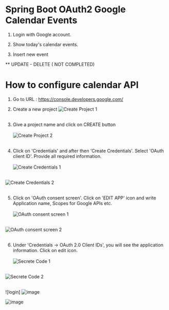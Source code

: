 # Spring Boot OAuth2 Google Calendar Events

1) Login with Google account.

2) Show today's calendar events.

3) Insert new event

** UPDATE - DELETE ( NOT COMPLETED)





# How to configure calendar API

1) Go to URL : https://console.developers.google.com/

2) Create a new project
![Create Project 1](https://user-images.githubusercontent.com/16132769/94457356-3fcd9980-01d6-11eb-8c10-414ce05c2dbf.png)<br><br>

3) Give a project name and click on CREATE button<br><br>
![Create Project 2](https://user-images.githubusercontent.com/16132769/94457357-40663000-01d6-11eb-8923-d569bf0a967c.png)<br><br>

4) Click on 'Credentials' and after then 'Create Credentials'. Select 'OAuth client ID'. Provide all required information.<br><br>
![Create Credentials 1](https://user-images.githubusercontent.com/16132769/94457350-3e03d600-01d6-11eb-9232-4f32dcb29da8.png)<br><br>

![Create Credentials 2](https://user-images.githubusercontent.com/16132769/94457355-3f350300-01d6-11eb-9e72-332f82e3e783.png)<br><br>

5) Click on 'OAuth consent screen'. Click on 'EDIT APP' icon and write Application name, Scopes for Google APIs etc.<br><br>
![OAuth consent screen 1](https://user-images.githubusercontent.com/16132769/94457361-40fec680-01d6-11eb-8ce2-b9d77e984174.png)<br><br>

![OAuth consent screen 2](https://user-images.githubusercontent.com/16132769/94457362-41975d00-01d6-11eb-893c-58adfeb781fe.png)<br><br>

6) Under 'Credentials -> OAuth 2.0 Client IDs',  you will see the application information. Click on edit icon.<br><br>
![Secrete Code 1](https://user-images.githubusercontent.com/16132769/94457450-64297600-01d6-11eb-99b5-b50a8849253e.png)<br><br>

![Secrete Code 2](https://user-images.githubusercontent.com/16132769/94457452-655aa300-01d6-11eb-88d9-db2986db6a79.png)<br><br>


![login] ![image](https://github.com/Adhamalii9/Spring-Boot-OAuth2-Security-Login-with-Google-Account-and-Show-Calender-Events/assets/60005374/015cb78c-fc7b-4524-a118-af8164ce58cf)


![image](https://github.com/Adhamalii9/Spring-Boot-OAuth2-Security-Login-with-Google-Account-and-Show-Calender-Events/assets/60005374/1679a99e-8c83-41fb-adef-42226475cbd5)

<br><br>


 

